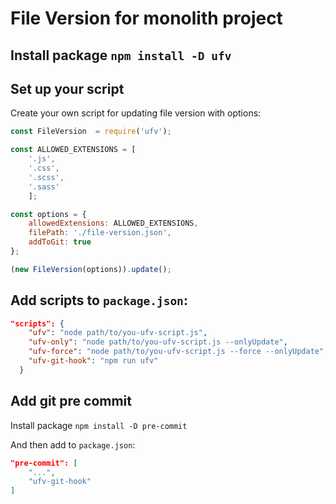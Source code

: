 # File Version for monolith project

## Install package `npm install -D ufv`

## Set up your script
Create your own script for updating file version with options:
```js
const FileVersion  = require('ufv');

const ALLOWED_EXTENSIONS = [
    '.js',
    '.css',
    '.scss',
    '.sass'
    ];

const options = {
    allowedExtensions: ALLOWED_EXTENSIONS,
    filePath: './file-version.json',
    addToGit: true
};

(new FileVersion(options)).update();

```

## Add scripts to `package.json`:
```json
"scripts": {
    "ufv": "node path/to/you-ufv-script.js",
    "ufv-only": "node path/to/you-ufv-script.js --onlyUpdate",
    "ufv-force": "node path/to/you-ufv-script.js --force --onlyUpdate",
    "ufv-git-hook": "npm run ufv"
  }
```

## Add git pre commit

Install package `npm install -D pre-commit`

And then add to `package.json`:
```json
"pre-commit": [
    "...",
    "ufv-git-hook"
]
```